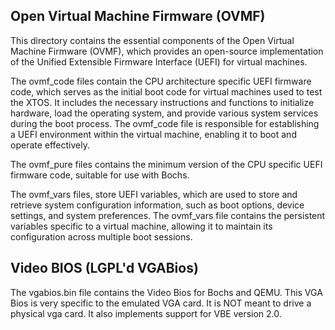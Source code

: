 ## Open Virtual Machine Firmware (OVMF)
This directory contains the essential components of the Open Virtual Machine Firmware (OVMF), which provides
an open-source implementation of the Unified Extensible Firmware Interface (UEFI) for virtual machines.

The ovmf_code files contain the CPU architecture specific UEFI firmware code, which serves as the initial boot code
for virtual machines used to test the XTOS. It includes the necessary instructions and functions to initialize hardware,
load the operating system, and provide various system services during the boot process. The ovmf_code file is
responsible for establishing a UEFI environment within the virtual machine, enabling it to boot and operate effectively.

The ovmf_pure files contains the minimum version of the CPU specific UEFI firmware code, suitable for use with Bochs.

The ovmf_vars files, store UEFI variables, which are used to store and retrieve system configuration information, such as
boot options, device settings, and system preferences. The ovmf_vars file contains the persistent variables specific to
a virtual machine, allowing it to maintain its configuration across multiple boot sessions.

## Video BIOS (LGPL'd VGABios)
The vgabios.bin file contains the Video Bios for Bochs and QEMU. This VGA Bios is very specific to the emulated VGA card.
It is NOT meant to drive a physical vga card. It also implements support for VBE version 2.0.
